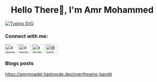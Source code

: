 <h1 align="center">Hello There👋, I'm Amr Mohammed</h1>
<a  align="center" href="https://git.io/typing-svg"><img src="https://readme-typing-svg.herokuapp.com?
font=Bitter&weight=600&size=26&duration=4000&pause=600&color=F71212&center=true&vCenter=true&width=600&height=60&lines=I'm+a+Junior+Penetration+Tester+;I'm+a+Software+Developer." alt="Typing SVG" /></a>

<h3 align="left">Connect with me:</h3>
<p align="left">
<a href="https://twitter.com/amrmoadel" target="blank"><img align="center" src="https://raw.githubusercontent.com/rahuldkjain/github-profile-readme-generator/master/src/images/icons/Social/twitter.svg" alt="amrmoadel" height="30" width="40" /></a>
<a href="https://linkedin.com/in/amrmoadel" target="blank"><img align="center" src="https://raw.githubusercontent.com/rahuldkjain/github-profile-readme-generator/master/src/images/icons/Social/linked-in-alt.svg" alt="amrmoadel" height="30" width="40" /></a>
<a href="https://fb.com/amrmoadel1" target="blank"><img align="center" src="https://raw.githubusercontent.com/rahuldkjain/github-profile-readme-generator/master/src/images/icons/Social/facebook.svg" alt="amrmoadel1" height="30" width="40" /></a>
<a href="https://medium.com/@amrmoadel" target="blank"><img align="center" src="https://raw.githubusercontent.com/rahuldkjain/github-profile-readme-generator/master/src/images/icons/Social/medium.svg" alt="@amrmoadel" height="30" width="40" /></a>
</p>

### Blogs posts
<!-- BLOG-POST-LIST:START -->
https://amrmoadel.hashnode.dev/overthewire-bandit
<!-- BLOG-POST-LIST:END -->

